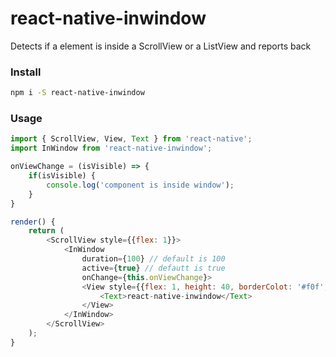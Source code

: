 # react-native-inwindow

Detects if a element is inside a ScrollView or a ListView and reports back

### Install

```bash
npm i -S react-native-inwindow
```

### Usage

```javascript
import { ScrollView, View, Text } from 'react-native';
import InWindow from 'react-native-inwindow';

onViewChange = (isVisible) => {
    if(isVisible) {
        console.log('component is inside window');
    }
}

render() {
    return (
        <ScrollView style={{flex: 1}}>
            <InWindow
                duration={100} // default is 100
                active={true} // defautt is true
                onChange={this.onViewChange}>
                <View style={{flex: 1, height: 40, borderColot: '#f0f', borderColor: 1}}>
                    <Text>react-native-inwindow</Text>
                </View>
            </InWindow>
        </ScrollView>
    );
}
```
